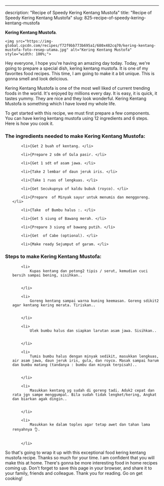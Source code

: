 ---
description: "Recipe of Speedy Kering Kentang Mustofa"
title: "Recipe of Speedy Kering Kentang Mustofa"
slug: 825-recipe-of-speedy-kering-kentang-mustofa

<p>
	<strong>Kering Kentang Mustofa</strong>. 
	
</p>
<p>
	
	<img src="https://img-global.cpcdn.com/recipes/f72f9bb773b695a1/680x482cq70/kering-kentang-mustofa-foto-resep-utama.jpg" alt="Kering Kentang Mustofa" style="width: 100%;">
	
	
</p>
<p>
	Hey everyone, I hope you're having an amazing day today. Today, we're going to prepare a special dish, kering kentang mustofa. It is one of my favorites food recipes. This time, I am going to make it a bit unique. This is gonna smell and look delicious.
</p>
	
<p>
	
</p>
<p>
	Kering Kentang Mustofa is one of the most well liked of current trending foods in the world. It's enjoyed by millions every day. It is easy, it is quick, it tastes yummy. They are nice and they look wonderful. Kering Kentang Mustofa is something which I have loved my whole life.
</p>

<p>
To get started with this recipe, we must first prepare a few components. You can have kering kentang mustofa using 12 ingredients and 6 steps. Here is how you cook it.
</p>

<h3>The ingredients needed to make Kering Kentang Mustofa:</h3>

<ol>
	
		<li>{Get 2 buah of kentang. </li>
	
		<li>{Prepare 2 sdm of Gula pasir. </li>
	
		<li>{Get 1 sdt of asam jawa. </li>
	
		<li>{Take 2 lembar of daun jeruk iris. </li>
	
		<li>{Take 1 ruas of lengkuas. </li>
	
		<li>{Get Secukupnya of kaldu bubuk (royco). </li>
	
		<li>{Prepare  of Minyak sayur untuk menumis dan menggoreng. </li>
	
		<li>{Take  of Bumbu halus :. </li>
	
		<li>{Get 5 siung of Bawang merah. </li>
	
		<li>{Prepare 3 siung of bawang putih. </li>
	
		<li>{Get  of Cabe (optional). </li>
	
		<li>{Make ready Sejumput of garam. </li>
	
</ol>
<p>
	
</p>

<h3>Steps to make Kering Kentang Mustofa:</h3>

<ol>
	
		<li>
			Kupas kentang dan potong2 tipis / serut, kemudian cuci bersih sampai bening, sisihkan..
			
			
		</li>
	
		<li>
			Goreng kentang sampai warna kuning keemasan. Goreng sdikit2 agar kentang kering merata. Tiriskan..
			
			
		</li>
	
		<li>
			Ulek bumbu halus dan siapkan larutan asam jawa. Sisihkan..
			
			
		</li>
	
		<li>
			Tumis bumbu halus dengan minyak sedikit, masukkan lengkuas, air asam jawa, daun jeruk iris, gula, dan royco. Masak sampai harum dan bumbu matang (tandanya : bumbu dan minyak terpisah)..
			
			
		</li>
	
		<li>
			Masukkan kentang yg sudah di goreng tadi. Aduk2 cepat dan rata jgn sampe menggumpal. Bila sudah tidak lengket/kering, Angkat dan biarkan agak dingin..
			
			
		</li>
	
		<li>
			Masukkan ke dalam toples agar tetap awet dan tahan lama renyahnya 👌.
			
			
		</li>
	
</ol>

<p>
	
</p>

<p>
	So that's going to wrap it up with this exceptional food kering kentang mustofa recipe. Thanks so much for your time. I am confident that you will make this at home. There's gonna be more interesting food in home recipes coming up. Don't forget to save this page in your browser, and share it to your family, friends and colleague. Thank you for reading. Go on get cooking!
</p>
